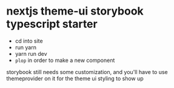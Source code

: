 # nextjs theme-ui storybook typescript starter
- cd into site
- run yarn
- yarn run dev
- ```plop``` in order to make a new component

storybook still needs some customization, and you'll have to use themeprovider on it for the theme ui styling to show up